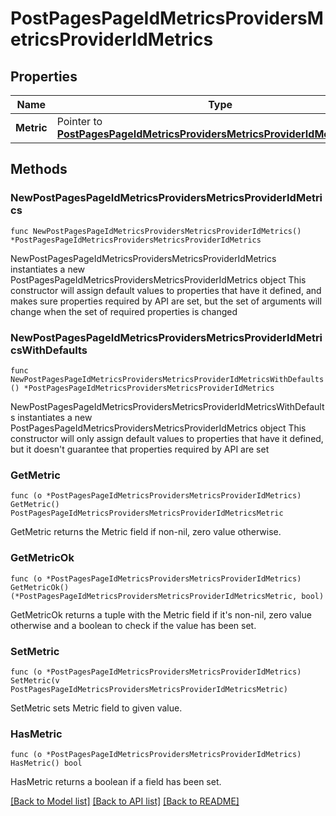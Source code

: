 # PostPagesPageIdMetricsProvidersMetricsProviderIdMetrics

## Properties

Name | Type | Description | Notes
------------ | ------------- | ------------- | -------------
**Metric** | Pointer to [**PostPagesPageIdMetricsProvidersMetricsProviderIdMetricsMetric**](PostPagesPageIdMetricsProvidersMetricsProviderIdMetricsMetric.md) |  | [optional] 

## Methods

### NewPostPagesPageIdMetricsProvidersMetricsProviderIdMetrics

`func NewPostPagesPageIdMetricsProvidersMetricsProviderIdMetrics() *PostPagesPageIdMetricsProvidersMetricsProviderIdMetrics`

NewPostPagesPageIdMetricsProvidersMetricsProviderIdMetrics instantiates a new PostPagesPageIdMetricsProvidersMetricsProviderIdMetrics object
This constructor will assign default values to properties that have it defined,
and makes sure properties required by API are set, but the set of arguments
will change when the set of required properties is changed

### NewPostPagesPageIdMetricsProvidersMetricsProviderIdMetricsWithDefaults

`func NewPostPagesPageIdMetricsProvidersMetricsProviderIdMetricsWithDefaults() *PostPagesPageIdMetricsProvidersMetricsProviderIdMetrics`

NewPostPagesPageIdMetricsProvidersMetricsProviderIdMetricsWithDefaults instantiates a new PostPagesPageIdMetricsProvidersMetricsProviderIdMetrics object
This constructor will only assign default values to properties that have it defined,
but it doesn't guarantee that properties required by API are set

### GetMetric

`func (o *PostPagesPageIdMetricsProvidersMetricsProviderIdMetrics) GetMetric() PostPagesPageIdMetricsProvidersMetricsProviderIdMetricsMetric`

GetMetric returns the Metric field if non-nil, zero value otherwise.

### GetMetricOk

`func (o *PostPagesPageIdMetricsProvidersMetricsProviderIdMetrics) GetMetricOk() (*PostPagesPageIdMetricsProvidersMetricsProviderIdMetricsMetric, bool)`

GetMetricOk returns a tuple with the Metric field if it's non-nil, zero value otherwise
and a boolean to check if the value has been set.

### SetMetric

`func (o *PostPagesPageIdMetricsProvidersMetricsProviderIdMetrics) SetMetric(v PostPagesPageIdMetricsProvidersMetricsProviderIdMetricsMetric)`

SetMetric sets Metric field to given value.

### HasMetric

`func (o *PostPagesPageIdMetricsProvidersMetricsProviderIdMetrics) HasMetric() bool`

HasMetric returns a boolean if a field has been set.


[[Back to Model list]](../README.md#documentation-for-models) [[Back to API list]](../README.md#documentation-for-api-endpoints) [[Back to README]](../README.md)


